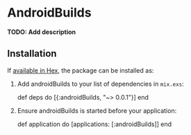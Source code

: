 # AndroidBuilds

**TODO: Add description**

## Installation

If [available in Hex](https://hex.pm/docs/publish), the package can be installed as:

  1. Add androidBuilds to your list of dependencies in `mix.exs`:

        def deps do
          [{:androidBuilds, "~> 0.0.1"}]
        end

  2. Ensure androidBuilds is started before your application:

        def application do
          [applications: [:androidBuilds]]
        end

